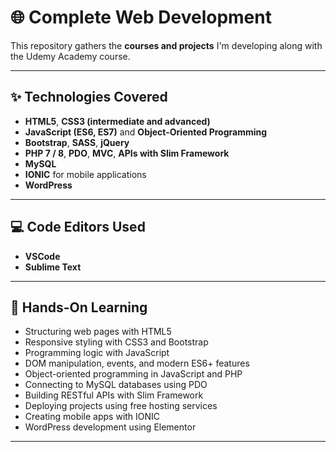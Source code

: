 # 🌐 Complete Web Development

This repository gathers the **courses and projects** I'm developing along with the Udemy Academy course.

---

## ✨ Technologies Covered

- **HTML5**, **CSS3 (intermediate and advanced)**
- **JavaScript (ES6, ES7)** and **Object-Oriented Programming**
- **Bootstrap**, **SASS**, **jQuery**
- **PHP 7 / 8**, **PDO**, **MVC**, **APIs with Slim Framework**
- **MySQL**
- **IONIC** for mobile applications
- **WordPress**

---

## 💻 Code Editors Used

- **VSCode**
- **Sublime Text**

---

## 🚀 Hands-On Learning

- Structuring web pages with HTML5  
- Responsive styling with CSS3 and Bootstrap  
- Programming logic with JavaScript  
- DOM manipulation, events, and modern ES6+ features  
- Object-oriented programming in JavaScript and PHP  
- Connecting to MySQL databases using PDO  
- Building RESTful APIs with Slim Framework  
- Deploying projects using free hosting services  
- Creating mobile apps with IONIC  
- WordPress development using Elementor

---
